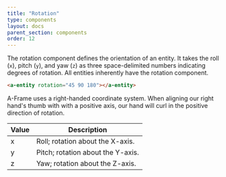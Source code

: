 ```yaml
---
title: "Rotation"
type: components
layout: docs
parent_section: components
order: 12
---
```


The rotation component defines the orientation of an entity. It takes the roll (`x`), pitch (`y`), and yaw (`z`) as three space-delimited numbers indicating degrees of rotation. All entities inherently have the rotation component.

```html
<a-entity rotation="45 90 180"></a-entity>
```

A-Frame uses a right-handed coordinate system. When aligning our right hand's thumb with with a positive axis, our hand will curl in the positive direction of rotation.

| Value | Description                       |
|-------|-----------------------------------|
| x     | Roll; rotation about the X-axis.  |
| y     | Pitch; rotation about the Y-axis. |
| z     | Yaw; rotation about the Z-axis.   |
